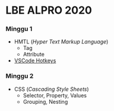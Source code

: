 # LBE ALPRO 2020
<?-- Lab Based Education 2020 Alpro --?>

### Minggu 1
- HMTL (*Hyper Text Markup Language*)
  - Tag
  - Attribute
- <a href="https://github.com/naimackerman/LBE2020/blob/master/tips.md"> VSCode Hotkeys </a>

### Minggu 2
- CSS (*Cascading Style Sheets*)
  - Selector, Property, Values
  - Grouping, Nesting

